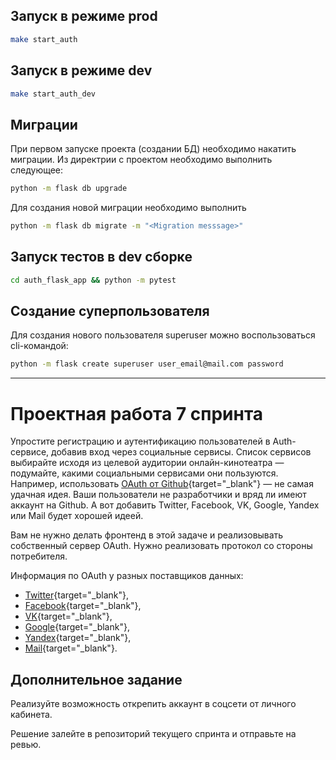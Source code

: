 ## Запуск в режиме prod

```bash
make start_auth
```

## Запуск в режиме dev

```bash
make start_auth_dev
```

## Миграции

При первом запуске проекта (создании БД) необходимо накатить миграции.
Из директрии с проектом необходимо выполнить следующее:

```bash
python -m flask db upgrade
```

Для создания новой миграции необходимо выполнить
```bash
python -m flask db migrate -m "<Migration messsage>"
```

## Запуск тестов в dev сборке

```bash
cd auth_flask_app && python -m pytest
```

## Создание суперпользователя
Для создания нового пользователя superuser можно воспользоваться cli-командой:

```bash
python -m flask create superuser user_email@mail.com password
```
------


# Проектная работа 7 спринта

Упростите регистрацию и аутентификацию пользователей в Auth-сервисе, добавив вход через социальные сервисы. Список сервисов выбирайте исходя из целевой аудитории онлайн-кинотеатра — подумайте, какими социальными сервисами они пользуются. Например, использовать [OAuth от Github](https://docs.github.com/en/free-pro-team@latest/developers/apps/authorizing-oauth-apps){target="_blank"} — не самая удачная идея. Ваши пользователи не разработчики и вряд ли имеют аккаунт на Github. А вот добавить Twitter, Facebook, VK, Google, Yandex или Mail будет хорошей идеей.

Вам не нужно делать фронтенд в этой задаче и реализовывать собственный сервер OAuth. Нужно реализовать протокол со стороны потребителя.

Информация по OAuth у разных поставщиков данных:

- [Twitter](https://developer.twitter.com/en/docs/authentication/overview){target="_blank"},
- [Facebook](https://developers.facebook.com/docs/facebook-login/){target="_blank"},
- [VK](https://vk.com/dev/access_token){target="_blank"},
- [Google](https://developers.google.com/identity/protocols/oauth2){target="_blank"},
- [Yandex](https://yandex.ru/dev/oauth/?turbo=true){target="_blank"},
- [Mail](https://api.mail.ru/docs/guides/oauth/){target="_blank"}.

## Дополнительное задание

Реализуйте возможность открепить аккаунт в соцсети от личного кабинета.

Решение залейте в репозиторий текущего спринта и отправьте на ревью.
